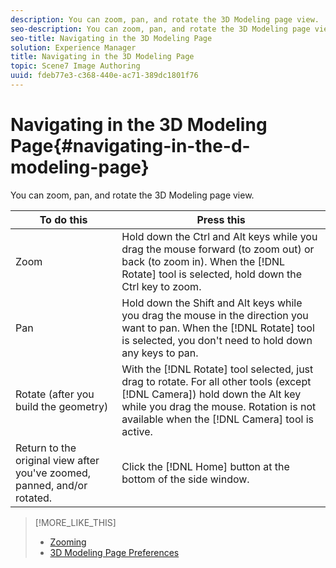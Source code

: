 ```yaml
---
description: You can zoom, pan, and rotate the 3D Modeling page view.
seo-description: You can zoom, pan, and rotate the 3D Modeling page view.
seo-title: Navigating in the 3D Modeling Page
solution: Experience Manager
title: Navigating in the 3D Modeling Page
topic: Scene7 Image Authoring
uuid: fdeb77e3-c368-440e-ac71-389dc1801f76
---
```


# Navigating in the 3D Modeling Page{#navigating-in-the-d-modeling-page}

You can zoom, pan, and rotate the 3D Modeling page view.

|  To do this  | Press this  |
|---|---|
|  Zoom  | Hold down the Ctrl and Alt keys while you drag the mouse forward (to zoom out) or back (to zoom in). When the [!DNL Rotate] tool is selected, hold down the Ctrl key to zoom.  |
|  Pan  | Hold down the Shift and Alt keys while you drag the mouse in the direction you want to pan. When the [!DNL Rotate] tool is selected, you don't need to hold down any keys to pan.  |
|  Rotate (after you build the geometry)  | With the [!DNL Rotate] tool selected, just drag to rotate. For all other tools (except [!DNL Camera]) hold down the Alt key while you drag the mouse. Rotation is not available when the [!DNL Camera] tool is active.  |
|  Return to the original view after you've zoomed, panned, and/or rotated.  | Click the [!DNL Home] button at the bottom of the side window.  |

>[!MORE_LIKE_THIS]
>
>* [Zooming](../../c-vat-img-auth-opt/c-vat-zoom.md#concept-026c3692c4dd44859aaf9e805614d6ad)
>* [3D Modeling Page Preferences](../../c-vat-3d-mod-pg/c-vat-abt-3d-mod-pg/c-vat-3d-mod-pg-pref.md#concept-3d9e1f07773c4086b1b2f212a5646693)
